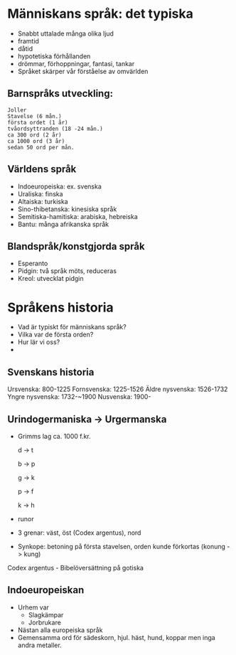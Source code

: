 # Människans språk: det typiska
* Snabbt uttalade många olika ljud
* framtid
* dåtid
* hypotetiska förhållanden
* drömmar, förhoppningar, fantasi, tankar
* Språket skärper vår förståelse av omvärlden



## Barnspråks utveckling:
    Joller
    Stavelse (6 mån.)
    första ordet (1 år)
    tvåordsyttranden (18 -24 mån.)
    ca 300 ord (2 år)
    ca 1000 ord (3 år)
    sedan 50 ord per mån.



## Världens språk

* Indoeuropeiska: ex. svenska
* Uraliska: finska
* Altaiska: turkiska
* Sino-thibetanska: kinesiska språk
* Semitiska-hamitiska: arabiska, hebreiska
* Bantu: många afrikanska språk



## Blandspråk/konstgjorda språk

* Esperanto
* Pidgin: två språk möts, reduceras
* Kreol: utvecklat pidgin



# Språkens historia

* Vad är typiskt för människans språk?
* Vilka var de första orden?
* Hur lär vi oss?
*

## Svenskans historia
Ursvenska:		800-1225
Fornsvenska:		1225-1526
Äldre nysvenska:	1526-1732
Yngre nysvenska:	1732-~1900
Nusvenska:		1900-

## Urindogermaniska -> Urgermanska
* Grimms lag ca. 1000 f.kr.

    d -> t

    b -> p

    g -> k

    p -> f

    k -> h


* runor
* 3 grenar: väst, öst (Codex argentus), nord
* Synkope: betoning på första stavelsen, orden kunde förkortas (konung -> kung)

Codex argentus  - Bibelöversättning på gotiska



## Indoeuropeiskan
* Urhem var
    - Slagkämpar
    - Jorbrukare
* Nästan alla europeiska språk
* Gemensamma ord för sädeskorn, hjul. häst, hund, koppar men inga andra metaller.


